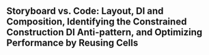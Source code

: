 
##  Storyboard vs. Code: Layout, DI and Composition, Identifying the Constrained Construction DI Anti-pattern, and Optimizing Performance by Reusing Cells
